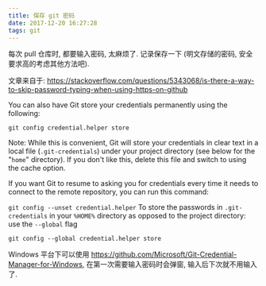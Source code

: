 ```yaml
---
title: 保存 git 密码
date: 2017-12-20 16:27:28
tags: git
---
```

每次 pull 仓库时, 都要输入密码, 太麻烦了. 记录保存一下 (明文存储的密码, 安全要求高的考虑其他方法吧).

文章来自于: <https://stackoverflow.com/questions/5343068/is-there-a-way-to-skip-password-typing-when-using-https-on-github>

You can also have Git store your credentials permanently using the following:

`git config credential.helper store`

Note: While this is convenient, Git will store your credentials in clear text in a local file (`.git-credentials`) under your project directory (see below for the "`home`" directory). If you don't like this, delete this file and switch to using the cache option.

If you want Git to resume to asking you for credentials every time it needs to connect to the remote repository, you can run this command:

`git config --unset credential.helper`
To store the passwords in `.git-credentials` in your `%HOME%` directory as opposed to the project directory: use the `--global` flag

`git config --global credential.helper store`

Windows 平台下可以使用 <https://github.com/Microsoft/Git-Credential-Manager-for-Windows>, 在第一次需要输入密码时会弹窗, 输入后下次就不用输入了.
